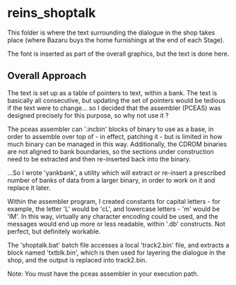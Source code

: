# reins_shoptalk

This folder is where the text surrounding the dialogue in the shop takes place
(where Bazaru buys the home furnishings at the end of each Stage).

The font is inserted as part of the overall graphics, but the text is done here.

## Overall Approach

The text is set up as a table of pointers to text, within a bank.  The text is
basically all consecutive, but updating the set of pointers would be tedious
if the text were to change... so I decided that the assembler (PCEAS) was
designed precisely for this purpose, so why not use it ?

The pceas assembler can '.incbin' blocks of binary to use as a base, in order
to assemble over top of - in effect, patching it - but is limited in how much
binary can be managed in this way.  Additionally, the CDROM binaries are not
aligned to bank boundaries, so the sections under construction need to be extracted
and then re-inserted back into the binary.

...So I wrote 'yankbank', a utility which will extract or re-insert a prescribed
number of banks of data from a larger binary, in order to work on it and replace
it later.

Within the assembler program, I created constants for capital letters - for example,
the letter 'L' would be 'cL', and lowercase letters - 'm' would be 'lM'.  In this
way, virtually any character encoding could be used, and the messages would end up
more or less readable, within '.db' constructs.  Not perfect, but definitely workable.

The 'shoptalk.bat' batch file accesses a local 'track2.bin' file, and extracts a
block named 'txtblk.bin', which is then used for layering the dialogue in the shop,
and the output is replaced into track2.bin.

Note: You must have the pceas assembler in your execution path.
